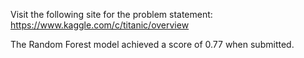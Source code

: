 Visit the following site for the problem statement:
https://www.kaggle.com/c/titanic/overview

The Random Forest model achieved a score of 0.77 when submitted.

